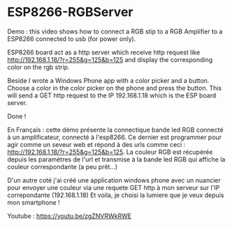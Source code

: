 # ESP8266-RGBServer

Demo : this video shows how to connect a RGB stip to a RGB Amplifier to a ESP8266 connected to usb (for power only).

ESP8266 board act as a http server which receive http request like http://192.168.1.18/?r=255&g=125&b=125 and display the corresponding color on the rgb strip.

Beside I wrote a Windows Phone app with a color picker and a button. Choose a color in the color picker on the phone and press the button. This will send a GET http request to the IP 192.168.1.18 which is the ESP board server. 

Done !

En Français : cette démo présente la connectique bande led RGB connecté à un amplificateur, connecté à l'esp8266. Ce dernier est programmer pour agir comme un seveur web et répond à des urls comme ceci : http://192.168.1.18/?r=255&g=125&b=125. La couleur RGB est récupérée depuis les paramètres de l'url et transmise à la bande led RGB qui affiche la couleur correspondante (a peu prêt...)

D'un autre coté j'ai créé une application windows phone avec un nuancier pour envoyer une couleur via une requete GET http à mon serveur sur l'IP correpondante (192.168.1.18)
Et voila, je choisi la lumiere que je veux depuis mon smartphone !

Youtube : https://youtu.be/zgZNVRWkRWE

